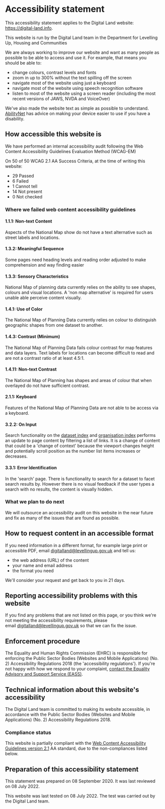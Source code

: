 # Accessibility statement

This accessibility statement applies to the Digital Land website: <https://digital-land.info>.

This website is run by the Digital Land team in the Department for Levelling Up, Housing and Communities

We are always working to improve our website and want as many people as possible to be able to access and use it. For example, that means you should be able to:

- change colours, contrast levels and fonts
- zoom in up to 300% without the text spilling off the screen
- navigate most of the website using just a keyboard
- navigate most of the website using speech recognition software
- listen to most of the website using a screen reader (including the most recent versions of JAWS, NVDA and VoiceOver)

We've also made the website text as simple as possible to understand. [ AbilityNet](https://mcmw.abilitynet.org.uk/) has advice on making your device easier to use if you have a disability.

## How accessible this website is

We have performed an internal accessibility audit following the Web Content Accessibility Guidelines Evaluation Method (WCAG-EM)

On 50 of 50 WCAG 2.1 AA Success Criteria, at the time of writing this website:

- 29 Passed
- 6 Failed
- 1 Cannot tell
- 14 Not present
- 0 Not checked

### Where we failed web content accessibility guidelines

#### 1.1.1: Non-text Content

Aspects of the National Map show do not have a text alternative such as street labels and locations.

#### 1.3.2: Meaningful Sequence

Some pages need heading levels and reading order adjusted to make comprehension and way finding easier

#### 1.3.3: Sensory Characteristics

National Map of planning data currently relies on the ability to see shapes, colours and visual locations. A 'non map alternative' is required for users unable able perceive content visually.

#### 1.4.1: Use of Color

The National Map of Planning Data currently relies on colour to distinguish geographic shapes from one dataset to another.

#### 1.4.3: Contrast (Minimum)

The National Map of Planning Data fails colour contrast for map features and data layers. Text labels for locations can become difficult to read and are not a contrast ratio of at least 4.5:1.

#### 1.4.11: Non-text Contrast

The National Map of Planning has shapes and areas of colour that when overlayed do not have sufficient contrast.

#### 2.1.1: Keyboard

Features of the National Map of Planning Data are not able to be access via a keyboard.

#### 3.2.2: On Input

Search functionality on the [dataset index](/dataset/) and [organisation index](/organisation/) performs an update to page content by filtering a list of links. It is a change of content that could be a 'change of context' because the viewport changes height and potentially scroll position as the number list items increases or decreases.

#### 3.3.1: Error Identification

In the 'search' page. There is functionality to search for a dataset to facet search results by. However there is no visual feedback if the user types a search with no results, the content is visually hidden.

### What we plan to do next

We will outsource an accessibility audit on this website in the near future and fix as many of the issues that are found as possible.

## How to request content in an accessible format

If you need information in a different format, for example large print or accessible PDF, email <digitalland@levellingup.gov.uk> and tell us:

- the web address (URL) of the content
- your name and email address
- the format you need

We'll consider your request and get back to you in 21 days.

## Reporting accessibility problems with this website

If you find any problems that are not listed on this page, or you think we're not meeting the accessibility requirements, please email <digitalland@levellingup.gov.uk> so that we can fix the issue.

## Enforcement procedure

The Equality and Human Rights Commission (EHRC) is responsible for enforcing the Public Sector Bodies (Websites and Mobile Applications) (No. 2) Accessibility Regulations 2018 (the 'accessibility regulations'). If you're not happy with how we respond to your complaint, [contact the Equality Advisory and Support Service (EASS)](https://www.equalityadvisoryservice.com/).

## Technical information about this website's accessibility

The Digital Land team is committed to making its website accessible, in accordance with the Public Sector Bodies (Websites and Mobile Applications) (No. 2) Accessibility Regulations 2018.

### Compliance status

This website is partially compliant with the [Web Content Accessibility Guidelines version 2.1](https://www.w3.org/TR/WCAG21/) AA standard, due to the non-compliances listed below.

## Preparation of this accessibility statement

This statement was prepared on 08 September 2020. It was last reviewed on 08 July 2022.

This website was last tested on 08 July 2022. The test was carried out by the Digital Land team.

